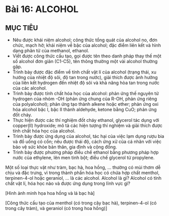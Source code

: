 # Bài 16: ALCOHOL

## MỤC TIÊU

- Nêu được khái niệm alcohol; công thức tổng quát của alcohol no, đơn chức, mạch hở; khái niệm về bậc của alcohol; đặc điểm liên kết và hình dạng phân tử của methanol, ethanol.
- Viết được công thức cấu tạo, gọi được tên theo danh pháp thay thế một số alcohol đơn giản (C1-C5), tên thông thường một vài alcohol thường gặp.
- Trình bày được đặc điểm về tính chất vật lí của alcohol (trạng thái, xu hướng của nhiệt độ sôi, độ tan trong nước), giải thích được ảnh hưởng của liên kết hydrogen đến nhiệt độ sôi và khả năng hòa tan trong nước của các alcohol.
- Trình bày được tính chất hóa học của alcohol: phản ứng thế nguyên tử hydrogen của nhóm -OH (phản ứng chung của R-OH, phản ứng riêng của polyalcohol); phản ứng tạo thành alkene hoặc ether; phản ứng oxi hóa alcohol bậc I, bậc II thành aldehyde, ketone bằng CuO; phản ứng đốt cháy.
- Thực hiện được các thí nghiệm đốt cháy ethanol, glycerol tác dụng với copper(II) hydroxide; mô tả các hiện tượng thí nghiệm và giải thích được tính chất hóa học của alcohol.
- Trình bày được ứng dụng của alcohol, tác hại của việc lạm dụng rượu bia và đồ uống có cồn; nêu được thái độ, cách ứng xử của cá nhân với việc bảo vệ sức khỏe bản thân, gia đình và cộng đồng.
- Trình bày được phương pháp điều chế ethanol bằng phương pháp hợp nước của ethylene, lên men tinh bột; điều chế glycerol từ propylene.

Một số loại thực vật như tràm, bạc hà, hoa hồng, ... thường có mùi thơm dễ chịu và đặc trưng, vì trong thành phần hóa học có chứa hợp chất menthol, terpinen-4-ol hoặc geraniol, ... là các alcohol. Alcohol là gì? Alcohol có tính chất vật lí, hóa học nào và được ứng dụng trong lĩnh vực gì?

[Hình ảnh minh họa hoa hồng và lá bạc hà]

[Công thức cấu tạo của menthol (có trong cây bạc hà), terpinen-4-ol (có trong cây tràm), và geraniol (có trong hoa hồng)]